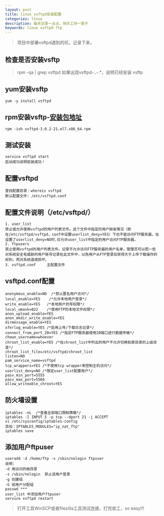 ```yaml
---
layout: post
title: linux vsftpd安装配置
categories: linux
description: 每天记录一点点，快乐工作一辈子
keywords: linux vsftpd ftp
---
```

>项目中部署vsftpd遇到的坑，记录下来，

## 检查是否安装vsftp

>rpm -qa | grep vsftpd
>如果出现vsftpd-*.*.*-*.*，说明已经安装 vsftp

## yum安装vsftp

```
yum -y install vsftpd
```

## rpm安装vsftp-[安装包地址](https://pkgs.org/download/vsftpd)

```
rpm -ivh vsftpd-3.0.2-21.el7.x86_64.rpm
```

## 测试安装

```
service vsftpd start
启动成功说明安装成功！
```

## 配置vsftpd

```
查找配置目录：whereis vsftpd
默认配置文件: /etc/vsftpd.conf
```

## 配置文件说明（/etc/vsftpd/）

```
1. user_list
禁止或允许使用vsftpd的用户列表文件。这个文件中指定的用户缺省情况（即在/etc/vsftpd/vsftpd，conf中设置userlist_deny=YES）下也不能访问FTP服务器，在设置了userlist_deny=NO时,仅允许user_list中指定的用户访问FTP服务器。
2. ftpusers
禁止使用vsftpd的用户列表文件。记录不允许访问FTP服务器的用户名单，管理员可以把一些对系统安全有威胁的用户账号记录在此文件中，以免用户从FTP登录后获得大于上传下载操作的权利，而对系统造成损坏。
3. vsftpd.conf     主配置文件
```

## vsftpd.conf配置

```
anonymous_enable=NO  /*禁止匿名用户访问*/
local_enable=YES    /*允许本地用户登录*/
write_enable=YES   /*本地用户的写权限*/
local_umask=022    /*使用FTP的本地文件权限*/
anon_upload_enable=YES 
anon_mkdir_write_enable=YES
dirmessage_enable=YES
xferlog_enable=YES /*启用上传/下载日志记录*/
connect_from_port_20=YES /*指定FTP服务器使用20端口进行数据传输*/
chown_username=whoever
chroot_list_enable=YES /*在chroot_list中列出的用户不允许切换到家目录的上级目录*/
chroot_list_file=/etc/vsftpd/chroot_list
listen=NO
pam_service_name=vsftpd
tcp_wrappers=YES /*不使用tcp wrapper来控制主机访问*/
userlist_deny=NO /*限定user_list配置用户*/
pasv_min_port=5555
pasv_max_port=5566
allow_writeable_chroot=YES

```

## 防火墙设置

```
iptables -nL  /*查看全部端口限制策略*/
iptables -I INPUT 5 -p tcp --dport 21 -j ACCEPT
vi /etc/sysconfig/iptables-config
添加：IPTABLES_MODULES="ip_nat_ftp"
iptables save
```

## 添加用户ftpuser

```
useradd -d /home/ftp -s /sbin/nologin ftpuser
说明:
-d 用访问的根目录
-s /sbin/nologin  禁止该用户登录
-g 创建组
-G 给用户分配组
passwd ***
user_list 中添加用户ftpuser
service vsftpd restart 
```

> 打开工具WinSCP或者filezilla工具测试连接，打完收工，so easy!!!